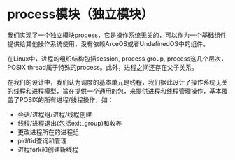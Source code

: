 # process模块（独立模块）

我们实现了一个独立模块process，它是操作系统无关的，可以作为一个基础组件提供给其他操作系统使用，没有依赖ArceOS或者UndefinedOS中的组件。

在Linux中，进程的组织结构包括session, process group, process这几个层次，POSIX thread属于特殊的process。此外，进程之间还存在父子关系。

在我们的设计中，我们认为调度的基本单元是线程，我们据此设计了操作系统无关的线程和进程模型，旨在提供一个通用的包，来提供进程和线程管理操作，基本覆盖了POSIX的所有进程/线程操作，如：

- 会话/进程组/进程/线程创建
- 线程/进程退出(包括exit_group)和收养
- 更改进程所在的进程组
- pid/tid查询和管理
- 进程fork和创建新线程
